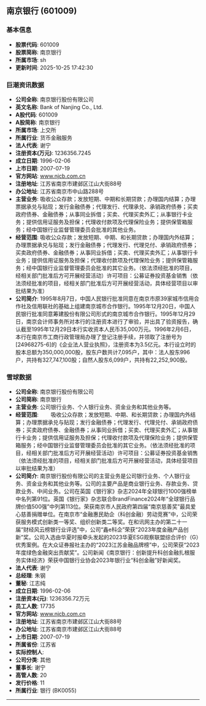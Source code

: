 ## 南京银行 (601009)

### 基本信息

- **股票代码**: 601009
- **股票简称**: 南京银行
- **所属市场**: sh
- **更新时间**: 2025-10-25 17:42:30

### 巨潮资讯数据

- **公司全称**: 南京银行股份有限公司
- **英文名称**: Bank of Nanjing Co., Ltd.
- **A股代码**: 601009
- **A股简称**: 南京银行
- **所属市场**: 上交所
- **所属行业**: 货币金融服务
- **法人代表**: 谢宁
- **注册资本(万元)**: 1236356.7245
- **成立日期**: 1996-02-06
- **上市日期**: 2007-07-19
- **官方网站**: www.njcb.com.cn
- **注册地址**: 江苏省南京市建邺区江山大街88号
- **办公地址**: 江苏省南京市中山路288号
- **主营业务**: 吸收公众存款；发放短期、中期和长期贷款；办理国内结算；办理票据承兑与贴现；发行金融债券；代理发行、代理承兑、承销政府债券；买卖政府债券、金融债券；从事同业拆借；买卖、代理买卖外汇；从事银行卡业务；提供信用证服务及担保；代理收付款项及代理保险业务；提供保管箱服务；经中国银行业监督管理委员会批准的其他业务。
- **经营范围**: 吸收公众存款；发放短期、中期、和长期贷款；办理国内外结算；办理票据承兑与贴现；发行金融债券；代理发行、代理兑付、承销政府债券；买卖政府债券、金融债券；从事同业拆借；买卖、代理买卖外汇；从事银行卡业务；提供信用证服务及担保；代理收付款项及代理保险业务；提供保管箱服务；经中国银行业监督管理委员会批准的其它业务。（依法须经批准的项目，经相关部门批准后方可开展经营活动）许可项目：公募证券投资基金销售（依法须经批准的项目，经相关部门批准后方可开展经营活动，具体经营项目以审批结果为准）
- **公司简介**: 1995年8月7日，中国人民银行批准同意在南京市原39家城市信用合作社及信用联社的基础上组建南京城市合作银行。1995年12月20日，中国人民银行批准同意筹建股份有限公司形式的南京城市合作银行。1995年12月29日，南京会计师事务所对本行的注册资本进行了审验，并出具了验资报告，确认截至1995年12月29日本行实收资本人民币35,000万元。1996年2月6日，本行在南京市工商行政管理局办理了登记注册手续，并领取了注册号为[24968275-6]的《企业法人营业执照》，注册资本为3.5亿元。本行设立时的股本总额为350,000,000股，股东户数共计7,095户，其中：法人股东996户，共持有327,747,100股；自然人股东6,099户，共持有22,252,900股。

### 雪球数据

- **公司全称**: 南京银行股份有限公司
- **公司简称**: 南京银行
- **主营业务**: 公司银行业务、个人银行业务、资金业务和其他业务等。
- **经营范围**: 　　吸收公众存款；发放短期、中期、和长期贷款；办理国内外结算；办理票据承兑与贴现；发行金融债券；代理发行、代理兑付、承销政府债券；买卖政府债券、金融债券；从事同业拆借；买卖、代理买卖外汇；从事银行卡业务；提供信用证服务及担保；代理收付款项及代理保险业务；提供保管箱服务；经中国银行业监督管理委员会批准的其它业务。（依法须经批准的项目，经相关部门批准后方可开展经营活动）许可项目：公募证券投资基金销售（依法须经批准的项目，经相关部门批准后方可开展经营活动，具体经营项目以审批结果为准）
- **公司简介**: 南京银行股份有限公司的主营业务是公司银行业务、个人银行业务、资金业务和其他业务等。公司的主要产品是商业银行业务、存款业务、贷款业务、中间业务。公司在英国《银行家》杂志2024年全球银行1000强榜单中名列第91位。英国《银行家》杂志联合BrandFinance2024年“全球银行品牌价值500强”中列第113位。荣获南京市人民政府第四届“南京慈善奖”最具爱心慈善捐赠单位。在南京市“金融惠民助企（科创金融）劳动竞赛”中，公司荣获服务模式创新类一等奖、组织创新类二等奖。在和讯网主办的第二十一届“财经风云榜银行业评选”中，公司“鑫e科企”荣获“2023年度金融产品创新”奖。公司入选由华夏时报牵头发起的2023华夏ESG观察联盟综合评价（G）优秀案例。在大众证券报社主办的“2023江苏金融品牌榜”中，公司荣获“2023年度绿色金融突出贡献奖”。公司新闻《南京银行：创新提升科创金融扎根服务实体经济》荣获中国银行业协会2023年银行业“科创金融”好新闻奖。
- **法人代表**: 谢宁
- **总经理**: 朱钢
- **董秘**: 江志纯
- **成立日期**: 1996-02-06
- **注册资本(元)**: 1236356.72万元
- **员工人数**: 17735
- **官方网站**: www.njcb.com.cn
- **注册地址**: 江苏省南京市建邺区江山大街88号
- **办公地址**: 江苏省南京市建邺区江山大街88号
- **上市日期**: 2007-07-19
- **所属省份**: 江苏省
- **实际控制人**: 
- **公司分类**: 其他
- **董事长**: 谢宁
- **高管人数**: 20
- **发行价格**: 11
- **所属行业**: 银行 (BK0055)

---